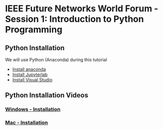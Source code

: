 # IEEE Future Networks World Forum - Session 1: Introduction to Python Programming


## Python Installation

We will use Python (Anaconda) during this tutorial

* [Install anaconda](https://docs.anaconda.com/anaconda/install)
* [Install Jupyterlab](https://jupyterlab.readthedocs.io/en/stable/getting_started/installation.html)
* [Install Visual Studio](https://code.visualstudio.com/download)


## Python Installation Videos

### [Windows - Installation](https://www.loom.com/embed/7cd7f61a8abe41e8b096a5b40e87afb5)

### [Mac - Installation](https://www.loom.com/embed/d489f448500b468cb3333bffcd7cd952)
